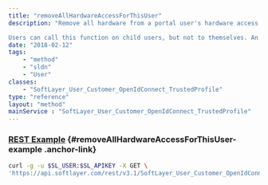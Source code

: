 ```yaml
---
title: "removeAllHardwareAccessForThisUser"
description: "Remove all hardware from a portal user's hardware access list. A user's hardware access list controls which of an account's hardware objects a user has access to in the SoftLayer customer portal and API. If the current user does not have administrative privileges over this user, an inadequate permissions exception will get thrown. 

Users can call this function on child users, but not to themselves. An account's master has access to all users permissions on their account. "
date: "2018-02-12"
tags:
    - "method"
    - "sldn"
    - "User"
classes:
    - "SoftLayer_User_Customer_OpenIdConnect_TrustedProfile"
type: "reference"
layout: "method"
mainService : "SoftLayer_User_Customer_OpenIdConnect_TrustedProfile"
---
```


### [REST Example](#removeAllHardwareAccessForThisUser-example) <a href="/article/rest/"><i class="fas fa-question"></i></a> {#removeAllHardwareAccessForThisUser-example .anchor-link} 
```bash
curl -g -u $SL_USER:$SL_APIKEY -X GET \
'https://api.softlayer.com/rest/v3.1/SoftLayer_User_Customer_OpenIdConnect_TrustedProfile/{SoftLayer_User_Customer_OpenIdConnect_TrustedProfileID}/removeAllHardwareAccessForThisUser'
```
